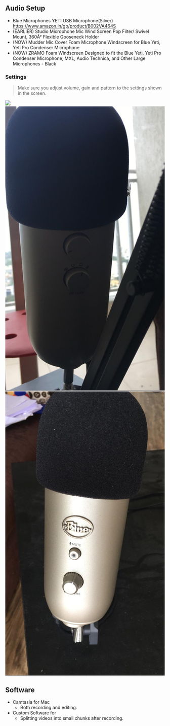 ## Audio Setup

- Blue Microphones YETI USB Microphone(Silver)
https://www.amazon.in/gp/product/B002VA464S
- (EARLIER) Studio Microphone Mic Wind Screen Pop Filter/ Swivel Mount, 360Â° Flexible Gooseneck Holder
- (NOW) Mudder Mic Cover Foam Microphone Windscreen for Blue Yeti, Yeti Pro Condenser Microphone
- (NOW) ZRAMO Foam Windscreen Designed to fit the Blue Yeti, Yeti Pro Condenser Microphone, MXL, Audio Technica, and Other Large Microphones - Black

### Settings

> Make sure you adjust volume, gain and pattern to the settings shown in the screen.

![](./images/recording-setup-1.jpeg)
![](./images/recording-setup-21.jpeg)
![](./images/recording-setup-31.jpeg)


## Software

- Camtasia for Mac
	- Both recording and editing.
- Custom Software for 
	- Splitting videos into small chunks after recording.